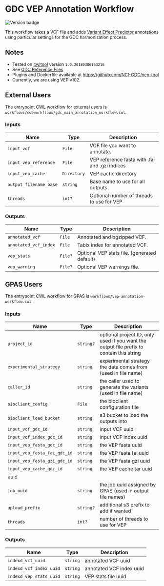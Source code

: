 # GDC VEP Annotation Workflow
![Version badge](https://img.shields.io/badge/VEP-v102-<COLOR>.svg)

This workflow takes a VCF file and adds [Variant Effect Predictor](http://useast.ensembl.org/info/docs/tools/vep/index.html)
annotations using particular settings for the GDC harmonization process.

## Notes

* Tested on [cwltool](https://github.com/common-workflow-language/cwltool) version `1.0.20180306163216`
* See [GDC Reference Files](https://gdc.cancer.gov/about-data/data-harmonization-and-generation/gdc-reference-files)
* Plugins and Dockerfile available at https://github.com/NCI-GDC/vep-tool
* Currently, we are using VEP v102.

## External Users

The entrypoint CWL workflow for external users is `workflows/subworkflows/gdc_main_annotation_workflow.cwl`.

### Inputs

| Name | Type | Description |
| ---- | ---- | ----------- |
| `input_vcf` | `File` | VCF file you want to annotate. |
| `input_vep_reference` | `File` | VEP reference fasta with .fai and .gzi indices |
| `input_vep_cache` | `Directory` | VEP cache directory |
| `output_filename_base` | `string` | Base name to use for all outputs |
| `threads` | `int?` | Optional number of threads to use for VEP |

### Outputs

| Name | Type | Description |
| ---- | ---- | ----------- |
| `annotated_vcf` | `File` | Annotated and bgzipped VCF. |
| `annotated_vcf_index` | `File` | Tabix index for annotated VCF. |
| `vep_stats` | `File?` | Optional VEP stats file. (generated default) |
| `vep_warning` | `File?` | Optional VEP warnings file. |

## GPAS Users

The entrypoint CWL workflow for GPAS is `workflows/vep-annotation-workflow.cwl`.

### Inputs

| Name | Type | Description |
| ---- | ---- | ----------- |
| `project_id` | `string?` | optional project ID, only used if you want the output file prefix to contain this string |
| `experimental_strategy` | `string` | experimental strategy the data comes from (used in file name) |
| `caller_id` | `string` | the caller used to generate the variants (used in file name) |
| `bioclient_config` | `File` | the bioclient configuration file |
| `bioclient_load_bucket` | `string` | s3 bucket to load the outputs into |
| `input_vcf_gdc_id` | `string` | input VCF uuid |
| `input_vcf_index_gdc_id` | `string` | input VCF index uuid |
| `input_vep_fasta_gdc_id` | `string` | the VEP fasta uuid |
| `input_vep_fasta_fai_gdc_id` | `string` | the VEP fasta fai uuid |
| `input_vep_fasta_gzi_gdc_id` | `string` | the VEP fasta gzi uuid |
| `input_vep_cache_gdc_id` | `string` | the VEP cache tar uuid |
uuid |
| `job_uuid` | `string` | the job uuid assigned by GPAS (used in output file names) |
| `upload_prefix` | `string?` | additional s3 prefix to add if wanted |
| `threads` | `int?` | number of threads to use for VEP |

### Outputs

| Name | Type | Description |
| ---- | ---- | ----------- |
| `indexd_vcf_uuid` | `string` | annotated VCF uuid |
| `indexd_vcf_index_uuid` | `string` | annotated VCF index uuid |
| `indexd_vep_stats_uuid` | `string` | VEP stats file uuid |
